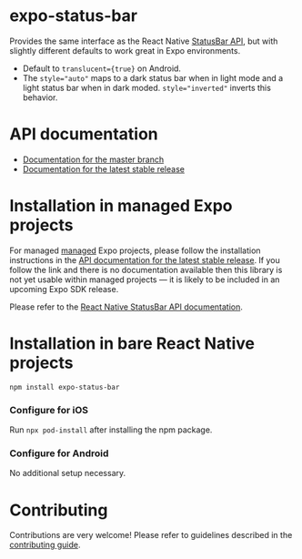 # expo-status-bar

Provides the same interface as the React Native [StatusBar API](https://reactnative.dev/docs/statusbar), but with slightly different defaults to work great in Expo environments.

- Default to `translucent={true}` on Android.
- The `style="auto"` maps to a dark status bar when in light mode and a light status bar when in dark moded. `style="inverted"` inverts this behavior.

# API documentation

- [Documentation for the master branch](https://github.com/expo/expo/blob/master/docs/pages/versions/unversioned/sdk/status-bar.md)
- [Documentation for the latest stable release](https://docs.expo.io/versions/latest/sdk/status-bar/)

# Installation in managed Expo projects

For managed [managed](https://docs.expo.io/versions/latest/introduction/managed-vs-bare/) Expo projects, please follow the installation instructions in the [API documentation for the latest stable release](https://docs.expo.io/versions/latest/sdk/image/). If you follow the link and there is no documentation available then this library is not yet usable within managed projects &mdash; it is likely to be included in an upcoming Expo SDK release.

Please refer to the [React Native StatusBar API documentation](https://reactnative.dev/docs/statusbar).

# Installation in bare React Native projects

```
npm install expo-status-bar
```

### Configure for iOS

Run `npx pod-install` after installing the npm package.

### Configure for Android

No additional setup necessary.

# Contributing

Contributions are very welcome! Please refer to guidelines described in the [contributing guide](https://github.com/expo/expo#contributing).

